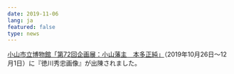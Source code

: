 ```yaml
---
date: 2019-11-06
lang: ja
featured: false
type: news
---
```

<a href="https://www.city.oyama.tochigi.jp/site/hakubutu/" target="_blank">小山市立博物館</a><a href="https://www.city.oyama.tochigi.jp/site/hakubutu/220176.html" target="_blank">「第72回企画展：小山藩主　本多正純」</a>（2019年10月26日～12月1日）に『徳川秀忠画像』が出陳されました。

